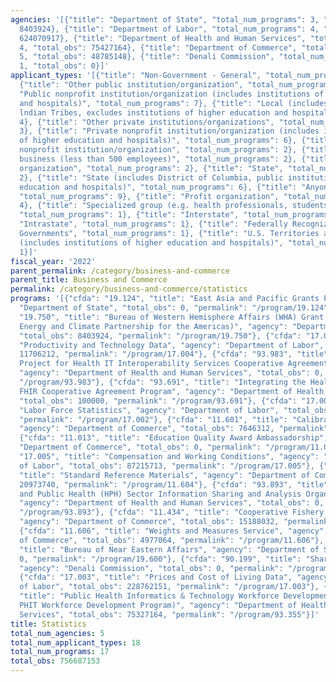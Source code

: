 ```yaml
---
agencies: '[{"title": "Department of State", "total_num_programs": 3, "total_obs":
  8403924}, {"title": "Department of Labor", "total_num_programs": 4, "total_obs":
  624070917}, {"title": "Department of Health and Human Services", "total_num_programs":
  4, "total_obs": 75427164}, {"title": "Department of Commerce", "total_num_programs":
  5, "total_obs": 48785148}, {"title": "Denali Commission", "total_num_programs":
  1, "total_obs": 0}]'
applicant_types: '[{"title": "Non-Government - General", "total_num_programs": 3},
  {"title": "Other public institution/organization", "total_num_programs": 4}, {"title":
  "Public nonprofit institution/organization (includes institutions of higher education
  and hospitals)", "total_num_programs": 7}, {"title": "Local (includes State-designated
  lndian Tribes, excludes institutions of higher education and hospitals", "total_num_programs":
  4}, {"title": "Other private institutions/organizations", "total_num_programs":
  3}, {"title": "Private nonprofit institution/organization (includes institutions
  of higher education and hospitals)", "total_num_programs": 6}, {"title": "Quasi-public
  nonprofit institution/organization", "total_num_programs": 2}, {"title": "Small
  business (less than 500 employees)", "total_num_programs": 2}, {"title": "Sponsored
  organization", "total_num_programs": 2}, {"title": "State", "total_num_programs":
  2}, {"title": "State (includes District of Columbia, public institutions of higher
  education and hospitals)", "total_num_programs": 6}, {"title": "Anyone/general public",
  "total_num_programs": 9}, {"title": "Profit organization", "total_num_programs":
  4}, {"title": "Specialized group (e.g. health professionals, students, veterans)",
  "total_num_programs": 1}, {"title": "Interstate", "total_num_programs": 1}, {"title":
  "Intrastate", "total_num_programs": 1}, {"title": "Federally Recognized lndian Tribal
  Governments", "total_num_programs": 1}, {"title": "U.S. Territories and possessions
  (includes institutions of higher education and hospitals)", "total_num_programs":
  1}]'
fiscal_year: '2022'
parent_permalink: /category/business-and-commerce
parent_title: Business and Commerce
permalink: /category/business-and-commerce/statistics
programs: '[{"cfda": "19.124", "title": "East Asia and Pacific Grants Program", "agency":
  "Department of State", "total_obs": 0, "permalink": "/program/19.124"}, {"cfda":
  "19.750", "title": "Bureau of Western Hemisphere Affairs (WHA) Grant Programs (including
  Energy and Climate Partnership for the Americas)", "agency": "Department of State",
  "total_obs": 8403924, "permalink": "/program/19.750"}, {"cfda": "17.004", "title":
  "Productivity and Technology Data", "agency": "Department of Labor", "total_obs":
  11706212, "permalink": "/program/17.004"}, {"cfda": "93.983", "title": "Market Transparency
  Project for Health IT Interoperability Services Cooperative Agreement Program",
  "agency": "Department of Health and Human Services", "total_obs": 0, "permalink":
  "/program/93.983"}, {"cfda": "93.691", "title": "Integrating the Healthcare Enterprise
  FHIR Cooperative Agreement Program", "agency": "Department of Health and Human Services",
  "total_obs": 100000, "permalink": "/program/93.691"}, {"cfda": "17.002", "title":
  "Labor Force Statistics", "agency": "Department of Labor", "total_obs": 296386841,
  "permalink": "/program/17.002"}, {"cfda": "11.601", "title": "Calibration Program",
  "agency": "Department of Commerce", "total_obs": 7646312, "permalink": "/program/11.601"},
  {"cfda": "11.013", "title": "Education Quality Award Ambassadorship", "agency":
  "Department of Commerce", "total_obs": 0, "permalink": "/program/11.013"}, {"cfda":
  "17.005", "title": "Compensation and Working Conditions", "agency": "Department
  of Labor", "total_obs": 87215713, "permalink": "/program/17.005"}, {"cfda": "11.604",
  "title": "Standard Reference Materials", "agency": "Department of Commerce", "total_obs":
  20973740, "permalink": "/program/11.604"}, {"cfda": "93.893", "title": "Health Care
  and Public Health (HPH) Sector Information Sharing and Analysis Organization (ISAO)",
  "agency": "Department of Health and Human Services", "total_obs": 0, "permalink":
  "/program/93.893"}, {"cfda": "11.434", "title": "Cooperative Fishery Statistics",
  "agency": "Department of Commerce", "total_obs": 15188032, "permalink": "/program/11.434"},
  {"cfda": "11.606", "title": "Weights and Measures Service", "agency": "Department
  of Commerce", "total_obs": 4977064, "permalink": "/program/11.606"}, {"cfda": "19.600",
  "title": "Bureau of Near Eastern Affairs", "agency": "Department of State", "total_obs":
  0, "permalink": "/program/19.600"}, {"cfda": "90.199", "title": "Shared Services",
  "agency": "Denali Commission", "total_obs": 0, "permalink": "/program/90.199"},
  {"cfda": "17.003", "title": "Prices and Cost of Living Data", "agency": "Department
  of Labor", "total_obs": 228762151, "permalink": "/program/17.003"}, {"cfda": "93.355",
  "title": "Public Health Informatics & Technology Workforce Development Program  (The
  PHIT Workforce Development Program)", "agency": "Department of Health and Human
  Services", "total_obs": 75327164, "permalink": "/program/93.355"}]'
title: Statistics
total_num_agencies: 5
total_num_applicant_types: 18
total_num_programs: 17
total_obs: 756687153
---
```


